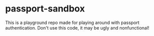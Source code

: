 passport-sandbox
================

This is a playground repo made for playing around with passport authentication.
Don't use this code, it may be ugly and nonfunctional!
